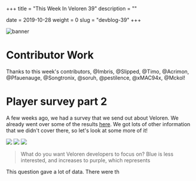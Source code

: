 +++
title = "This Week In Veloren 39"
description = ""

date = 2019-10-28
weight = 0
slug = "devblog-39"
+++

![banner](https://media.discordapp.net/attachments/634860358623821835/637022419441418240/Capture.PNG?width=1185&height=666)



# Contributor Work

Thanks to this week's contributors, @Imbris, @Slipped, @Timo, @Acrimon, @Pfauenauge, @Songtronix, @soruh, @pestilence, @xMAC94x, @Mckol!


# Player survey part 2

A few weeks ago, we had a survey that we send out about Veloren. We already went over some of the results [here](https://veloren.net/devblog-36/). We got lots of other information that we didn't cover there, so let's look at some more of it!

![](https://cdn.discordapp.com/attachments/541307708146581519/636383398406914058/unknown.png)
![](https://cdn.discordapp.com/attachments/541307708146581519/636384150999400459/unknown.png)
![](https://cdn.discordapp.com/attachments/541307708146581519/636384004567859220/unknown.png)

> What do you want Veloren developers to focus on? Blue is less interested, and increases to purple, which represents

This question gave a lot of data. There were th